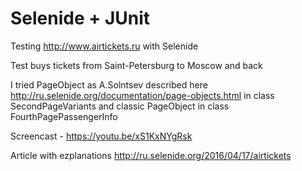 # Selenide + JUnit
Testing http://www.airtickets.ru with Selenide

Test buys tickets from Saint-Petersburg to Moscow and back

I tried PageObject as A.Solntsev described here http://ru.selenide.org/documentation/page-objects.html in class SecondPageVariants and 
classic PageObject in class FourthPagePassengerInfo

Screencast - https://youtu.be/xS1KxNYgRsk

Article with ezplanations http://ru.selenide.org/2016/04/17/airtickets
